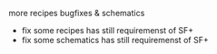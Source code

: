more recipes bugfixes & schematics

- fix some recipes has still requiremenst of SF+
- fix some schematics has still requiremenst of SF+
